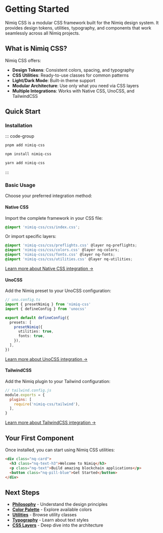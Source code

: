 # Getting Started

Nimiq CSS is a modular CSS framework built for the Nimiq design system. It provides design tokens, utilities, typography, and components that work seamlessly across all Nimiq projects.

## What is Nimiq CSS?

Nimiq CSS offers:

- **Design Tokens**: Consistent colors, spacing, and typography
- **CSS Utilities**: Ready-to-use classes for common patterns
- **Light/Dark Mode**: Built-in theme support
- **Modular Architecture**: Use only what you need via CSS layers
- **Multiple Integrations**: Works with Native CSS, UnoCSS, and TailwindCSS

## Quick Start

### Installation

::: code-group

```bash [pnpm]
pnpm add nimiq-css
```

```bash [npm]
npm install nimiq-css
```

```bash [yarn]
yarn add nimiq-css
```

:::

### Basic Usage

Choose your preferred integration method:

#### Native CSS

Import the complete framework in your CSS file:

```css
@import 'nimiq-css/css/index.css';
```

Or import specific layers:

```css
@import 'nimiq-css/css/preflights.css' @layer nq-preflights;
@import 'nimiq-css/css/colors.css' @layer nq-colors;
@import 'nimiq-css/css/fonts.css' @layer nq-fonts;
@import 'nimiq-css/css/utilities.css' @layer nq-utilities;
```

[Learn more about Native CSS integration →](/nimiq-css/integrations/native-css)

#### UnoCSS

Add the Nimiq preset to your UnoCSS configuration:

```ts
// uno.config.ts
import { presetNimiq } from 'nimiq-css'
import { defineConfig } from 'unocss'

export default defineConfig({
  presets: [
    presetNimiq({
      utilities: true,
      fonts: true,
    }),
  ],
})
```

[Learn more about UnoCSS integration →](/nimiq-css/integrations/unocss)

#### TailwindCSS

Add the Nimiq plugin to your Tailwind configuration:

```js
// tailwind.config.js
module.exports = {
  plugins: [
    require('nimiq-css/tailwind'),
  ],
}
```

[Learn more about TailwindCSS integration →](/nimiq-css/integrations/tailwindcss)

## Your First Component

Once installed, you can start using Nimiq CSS utilities:

```html
<div class="nq-card">
  <h3 class="nq-text-h3">Welcome to Nimiq</h3>
  <p class="nq-text">Build amazing blockchain applications</p>
  <button class="nq-pill-blue">Get Started</button>
</div>
```

## Next Steps

- **[Philosophy](/nimiq-css/philosophy)** - Understand the design principles
- **[Color Palette](/nimiq-css/palette)** - Explore available colors
- **[Utilities](/nimiq-css/utilities)** - Browse utility classes
- **[Typography](./typography/)** - Learn about text styles
- **[CSS Layers](/nimiq-css/layers/)** - Deep dive into the architecture
